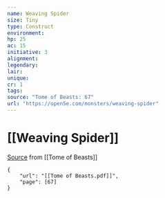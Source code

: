 ```yaml
---
name: Weaving Spider
size: Tiny
type: Construct
environment: 
hp: 25
ac: 15
initiative: 3
alignment: 
legendary: 
lair: 
unique: 
cr: 1
tags: 
source: "Tome of Beasts: 67"
url: "https://open5e.com/monsters/weaving-spider"
---
```

# [[Weaving Spider]]

[Source](zotero://open-pdf/library/items/ULEQWHJM?page=67) from [[Tome of Beasts]]

```pdf
{
	"url": "[[Tome of Beasts.pdf]]",
	"page": [67]
}
```


